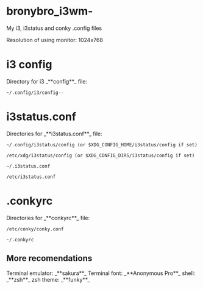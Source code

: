 # bronybro_i3wm-
My i3, i3status and conky .config files  

Resolution of using monitor: 1024х768 

<h1>i3 config</h1>
Directory for i3 _**config**_ file:  

    ~/.config/i3/config-- 
  
<h1>i3status.conf</h1>
Directories for _**i3status.conf**_ file:  

    ~/.config/i3status/config (or $XDG_CONFIG_HOME/i3status/config if set)
    
    /etc/xdg/i3status/config (or $XDG_CONFIG_DIRS/i3status/config if set)
    
    ~/.i3status.conf
    
    /etc/i3status.conf  
    
<h1>.conkyrc</h1>
Directories for _**conkyrc**_ file:  

    /etc/conky/conky.conf 
    
    ~/.conkyrc 
    
<h2>More recomendations</h2>
Terminal emulator: _**sakura**_  
Terminal font: _**Anonymous Pro**_  
shell: _**zsh**_  
zsh theme: _**funky**_ 
